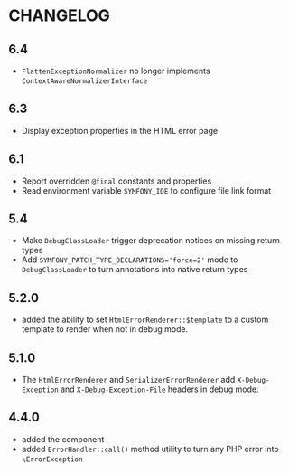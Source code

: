 # CHANGELOG

## 6.4

- `FlattenExceptionNormalizer` no longer implements `ContextAwareNormalizerInterface`

## 6.3

- Display exception properties in the HTML error page

## 6.1

- Report overridden `@final` constants and properties
- Read environment variable `SYMFONY_IDE` to configure file link format

## 5.4

- Make `DebugClassLoader` trigger deprecation notices on missing return types
- Add `SYMFONY_PATCH_TYPE_DECLARATIONS='force=2'` mode to `DebugClassLoader` to turn annotations into native return types

## 5.2.0

- added the ability to set `HtmlErrorRenderer::$template` to a custom template to render when not in debug mode.

## 5.1.0

- The `HtmlErrorRenderer` and `SerializerErrorRenderer` add `X-Debug-Exception` and `X-Debug-Exception-File` headers in debug mode.

## 4.4.0

- added the component
- added `ErrorHandler::call()` method utility to turn any PHP error into `\ErrorException`

